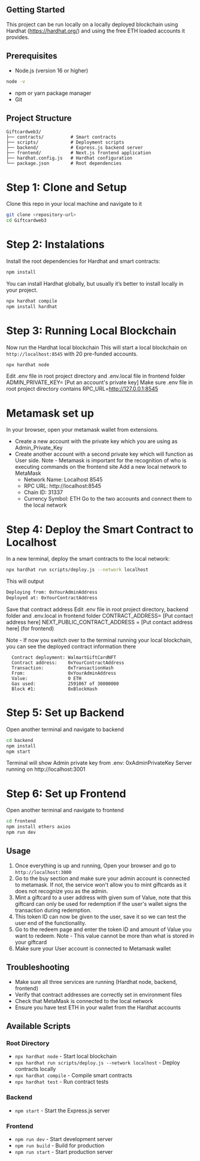 ## Getting Started
This project can be run locally on a locally deployed blockchain using Hardhat (https://hardhat.org/) and using the free ETH loaded accounts it provides.

## Prerequisites
- Node.js (version 16 or higher)
``` bash
node -v
```
- npm or yarn package manager
- Git

## Project Structure
```
Giftcardweb3/
├── contracts/          # Smart contracts
├── scripts/            # Deployment scripts
├── backend/            # Express.js backend server
├── frontend/           # Next.js frontend application
├── hardhat.config.js   # Hardhat configuration
└── package.json        # Root dependencies
```

# Step 1: Clone and Setup
Clone this repo in your local machine and navigate to it
```bash
git clone <repository-url>
cd Giftcardweb3
```

# Step 2: Instalations
Install the root dependencies for Hardhat and smart contracts:
```bash
npm install
```
You can install Hardhat globally, but usually it’s better to install locally in your project.
```bash
npx hardhat compile
npm install hardhat
```
# Step 3: Running Local Blockchain
Now run the Hardhat local blockchain
This will start a local blockchain on `http://localhost:8545` with 20 pre-funded accounts.
```bash
npx hardhat node
```
Edit .env file in root project directory and .env.local file in frontend folder
    ADMIN_PRIVATE_KEY= [Put an account's private key]
Make sure .env file in root project directory contains
    RPC_URL=http://127.0.0.1:8545

# Metamask set up
In your browser, open your metamask wallet from extensions.
- Create a new account with the private key which you are using as Admin_Private_Key
- Create another account with a second private key which will function as User side.
Note - Metamask is important for the recognition of who is executing commands on the frontend site
Add a new local network to MetaMask
  - Network Name: Localhost 8545
  - RPC URL: http://localhost:8545
  - Chain ID: 31337
  - Currency Symbol: ETH
Go to the two accounts and connect them to the local network

# Step 4: Deploy the Smart Contract to Localhost
In a new terminal, deploy the smart contracts to the local network:
```bash
npx hardhat run scripts/deploy.js --network localhost
```
This will output
```bash
Deploying from: 0xYourAdminAddress
Deployed at: 0xYourContractAddress
```
Save that contract address
Edit .env file in root project directory, backend folder and .env.local in frontend folder
    CONTRACT_ADDRESS= [Put contact address here]
    NEXT_PUBLIC_CONTRACT_ADDRESS = [Put contact address here] (for frontend)

Note - If now you switch over to the terminal running your local blockchain, you can see the deployed contract information there
```
  Contract deployment: WalmartGiftCardNFT
  Contract address:    0xYourContractAddress
  Transaction:         0xTransactionHash
  From:                0xYourAdminAddress
  Value:               0 ETH
  Gas used:            2591067 of 30000000
  Block #1:            0xBlockHash
```
# Step 5: Set up Backend
Open another terminal and navigate to backend
```bash
cd backend
npm install
npm start
```
Terminal will show
    Admin private key from .env: 0xAdminPrivateKey
    Server running on http://localhost:3001

# Step 6: Set up Frontend
Open another terminal and navigate to frontend
```bash
cd frontend
npm install ethers axios
npm run dev
```

## Usage
1. Once everything is up and running, Open your browser and go to `http://localhost:3000`
2. Go to the buy section and make sure your admin account is connected to metamask. If not, the service won't allow you to mint giftcards as it does not recognize you as the admin.
3. Mint a giftcard to a user address with given sum of Value, note that this giftcard can only be used for redemption if the user's wallet signs the transaction during redemption.
4. This token ID can now be given to the user, save it so we can test the user end of the functionality.
5. Go to the redeem page and enter the token ID and amount of Value you want to redeem.
Note - This value cannot be more than what is stored in your giftcard
6. Make sure your User account is connected to Metamask wallet 

## Troubleshooting
- Make sure all three services are running (Hardhat node, backend, frontend)
- Verify that contract addresses are correctly set in environment files
- Check that MetaMask is connected to the local network
- Ensure you have test ETH in your wallet from the Hardhat accounts

## Available Scripts

### Root Directory
- `npx hardhat node` - Start local blockchain
- `npx hardhat run scripts/deploy.js --network localhost` - Deploy contracts locally
- `npx hardhat compile` - Compile smart contracts
- `npx hardhat test` - Run contract tests

### Backend
- `npm start` - Start the Express.js server

### Frontend
- `npm run dev` - Start development server
- `npm run build` - Build for production
- `npm run start` - Start production server
